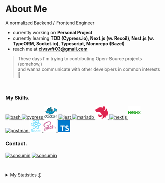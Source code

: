 # About Me

A normalized Backend / Frontend Engineer

- currently working on **Personal Project**
- currently learning **TDD (Cypress.io), Next.js (w. Recoil), Nest.js (w. TypeORM, Socket.io), Typescript, Monorepo (Bazel)**
- reach me at **clvswft03@gmail.com**

> These days I'm trying to contributing Open-Source projects (somehow,)\
> and wanna communicate with other developers in common interests 💬

&nbsp;

<h3 align="left">My Skills.</h3>
<p align="left"> <a href="https://www.gnu.org/software/bash/" target="_blank" rel="noreferrer"> <img src="https://www.vectorlogo.zone/logos/gnu_bash/gnu_bash-icon.svg" alt="bash" width="40" height="40"/> </a> <a href="https://www.cypress.io" target="_blank" rel="noreferrer"> <img src="https://raw.githubusercontent.com/simple-icons/simple-icons/6e46ec1fc23b60c8fd0d2f2ff46db82e16dbd75f/icons/cypress.svg" alt="cypress" width="40" height="40"/> </a> <a href="https://www.docker.com/" target="_blank" rel="noreferrer"> <img src="https://raw.githubusercontent.com/devicons/devicon/master/icons/docker/docker-original-wordmark.svg" alt="docker" width="40" height="40"/> </a> <a href="https://jestjs.io" target="_blank" rel="noreferrer"> <img src="https://www.vectorlogo.zone/logos/jestjsio/jestjsio-icon.svg" alt="jest" width="40" height="40"/> </a> <a href="https://mariadb.org/" target="_blank" rel="noreferrer"> <img src="https://www.vectorlogo.zone/logos/mariadb/mariadb-icon.svg" alt="mariadb" width="40" height="40"/> </a> <a href="https://nestjs.com/" target="_blank" rel="noreferrer"> <img src="https://raw.githubusercontent.com/devicons/devicon/master/icons/nestjs/nestjs-plain.svg" alt="nestjs" width="40" height="40"/> </a> <a href="https://nextjs.org/" target="_blank" rel="noreferrer"> <img src="https://cdn.worldvectorlogo.com/logos/nextjs-2.svg" alt="nextjs" width="40" height="40"/> </a> <a href="https://www.nginx.com" target="_blank" rel="noreferrer"> <img src="https://raw.githubusercontent.com/devicons/devicon/master/icons/nginx/nginx-original.svg" alt="nginx" width="40" height="40"/> </a> <a href="https://postman.com" target="_blank" rel="noreferrer"> <img src="https://www.vectorlogo.zone/logos/getpostman/getpostman-icon.svg" alt="postman" width="40" height="40"/> </a> <a href="https://reactjs.org/" target="_blank" rel="noreferrer"> <img src="https://raw.githubusercontent.com/devicons/devicon/master/icons/react/react-original-wordmark.svg" alt="react" width="40" height="40"/> </a> <a href="https://sass-lang.com" target="_blank" rel="noreferrer"> <img src="https://raw.githubusercontent.com/devicons/devicon/master/icons/sass/sass-original.svg" alt="sass" width="40" height="40"/> </a> <a href="https://www.typescriptlang.org/" target="_blank" rel="noreferrer"> <img src="https://raw.githubusercontent.com/devicons/devicon/master/icons/typescript/typescript-original.svg" alt="typescript" width="40" height="40"/> </a> </p>

<h3 align="left">Contact.</h3>
<p align="left"> <a href="https://linkedin.com/in/sonsumin" target="blank"><img align="center" src="https://raw.githubusercontent.com/rahuldkjain/github-profile-readme-generator/master/src/images/icons/Social/github.svg" alt="sonsumin" height="30" width="40" /></a> <a href="https://linkedin.com/in/sonsumin" target="blank"><img align="center" src="https://raw.githubusercontent.com/rahuldkjain/github-profile-readme-generator/master/src/images/icons/Social/linked-in-alt.svg" alt="sonsumin" height="30" width="40" /></a>
</p>

&nbsp;

<details>
 <summary>My Statistics ↕️</summary>

<!--START_SECTION:waka-->
![Code Time](http://img.shields.io/badge/Code%20Time-1%2C813%20hrs%2042%20mins-blue)

![Profile Views](http://img.shields.io/badge/Profile%20Views-91-blue)

**🐱 My GitHub Data** 

> 📦 12.9 MB Used in GitHub's Storage 
 > 
> 💼 Opted to Hire
 > 
> 📜 526 Public Repositories 
 > 
> 🔑 149 Private Repositories 
 > 
**I'm a Night 🦉** 

```text
🌞 Morning                3917 commits        ██░░░░░░░░░░░░░░░░░░░░░░░   07.66 % 
🌆 Daytime                18022 commits       █████████░░░░░░░░░░░░░░░░   35.24 % 
🌃 Evening                18696 commits       █████████░░░░░░░░░░░░░░░░   36.56 % 
🌙 Night                  10503 commits       █████░░░░░░░░░░░░░░░░░░░░   20.54 % 
```
📅 **I'm Most Productive on Monday** 

```text
Monday                   9333 commits        █████░░░░░░░░░░░░░░░░░░░░   18.25 % 
Tuesday                  8480 commits        ████░░░░░░░░░░░░░░░░░░░░░   16.58 % 
Wednesday                7781 commits        ████░░░░░░░░░░░░░░░░░░░░░   15.22 % 
Thursday                 7402 commits        ████░░░░░░░░░░░░░░░░░░░░░   14.47 % 
Friday                   7715 commits        ████░░░░░░░░░░░░░░░░░░░░░   15.09 % 
Saturday                 4837 commits        ██░░░░░░░░░░░░░░░░░░░░░░░   09.46 % 
Sunday                   5590 commits        ███░░░░░░░░░░░░░░░░░░░░░░   10.93 % 
```


📊 **This Week I Spent My Time On** 

```text
🕑︎ Time Zone: Asia/Seoul

💬 Programming Languages: 
Bash                     2 hrs 5 mins        ███████░░░░░░░░░░░░░░░░░░   29.80 % 
Lua                      1 hr 22 mins        █████░░░░░░░░░░░░░░░░░░░░   19.73 % 
sh                       1 hr 17 mins        █████░░░░░░░░░░░░░░░░░░░░   18.37 % 
conf                     53 mins             ███░░░░░░░░░░░░░░░░░░░░░░   12.65 % 
TypeScript               46 mins             ███░░░░░░░░░░░░░░░░░░░░░░   11.13 % 

🔥 Editors: 
Neovim                   6 hrs 2 mins        ██████████████████████░░░   86.39 % 
VS Code                  51 mins             ███░░░░░░░░░░░░░░░░░░░░░░   12.26 % 
Chrome                   5 mins              ░░░░░░░░░░░░░░░░░░░░░░░░░   01.36 % 

💻 Operating System: 
Mac                      6 hrs 59 mins       █████████████████████████   100.00 % 
```

**I Mostly Code in TypeScript** 

```text
TypeScript               28 repos            █████░░░░░░░░░░░░░░░░░░░░   21.05 % 
JavaScript               28 repos            █████░░░░░░░░░░░░░░░░░░░░   21.05 % 
Python                   27 repos            █████░░░░░░░░░░░░░░░░░░░░   20.30 % 
Shell                    12 repos            ██░░░░░░░░░░░░░░░░░░░░░░░   09.02 % 
Nix                      1 repo              ░░░░░░░░░░░░░░░░░░░░░░░░░   00.75 % 
```



**Timeline**

![Lines of Code chart](https://raw.githubusercontent.com/testfailed/testfailed/main/assets/bar_graph.png)


 Last Updated on 02/04/2024 07:46:17 UTC
<!--END_SECTION:waka-->
</details>
